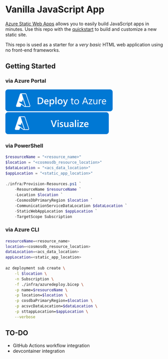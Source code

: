 # Vanilla JavaScript App


[Azure Static Web Apps](https://docs.microsoft.com/azure/static-web-apps/overview) allows you to easily build JavaScript apps in minutes. Use this repo with the [quickstart](https://docs.microsoft.com/azure/static-web-apps/getting-started?tabs=vanilla-javascript) to build and customize a new static site.

This repo is used as a starter for a _very basic_ HTML web application using no front-end frameworks.


## Getting Started

### via Azure Portal

[![Deploy To Azure](https://raw.githubusercontent.com/Azure/azure-quickstart-templates/master/1-CONTRIBUTION-GUIDE/images/deploytoazure.svg?sanitize=true)](https://portal.azure.com/#create/Microsoft.Template/uri/https%3A%2F%2Fraw.githubusercontent.com%2Fdavrous%2Facsauth%2Fmain%2Finfra%2Fazuredeploy.json)
[![Visualize](https://raw.githubusercontent.com/Azure/azure-quickstart-templates/master/1-CONTRIBUTION-GUIDE/images/visualizebutton.svg?sanitize=true)](http://armviz.io/#/?load=https%3A%2F%2Fraw.githubusercontent.com%2Fdavrous%2Facsauth%2Fmain%2Finfra%2Fazuredeploy.json)


### via PowerShell

```powershell
$resourceName = "<resource_name>"
$location = "<cosmosdb_resource_location>"
$dataLocation = "<acs_data_location>"
$appLocation = "<static_app_location>"

./infra/Provision-Resources.ps1 `
    -ResourceName $resourceName `
    -Location $location `
    -CosmosDbPrimaryRegion $location `
    -CommunicationServiceDataLocation $dataLocation `
    -StaticWebAppLocation $appLocation `
    -TargetScope Subscription
```


### via Azure CLI

```bash
resourceName=<resource_name>
location=<cosmosdb_resource_location>
dataLocation=<acs_data_location>
appLocation=<static_app_location>

az deployment sub create \
    -l $location \
    -n Subscription \
    -f ./infra/azuredeploy.bicep \
    -p name=$resourceName \
    -p location=$location \
    -p cosdbaPrimaryRegion=$location \
    -p acsvcDataLocation=$dataLocation \
    -p sttappLocation=$appLocation \
    --verbose
```


## TO-DO

* GitHub Actions workflow integration
* devcontainer integration
